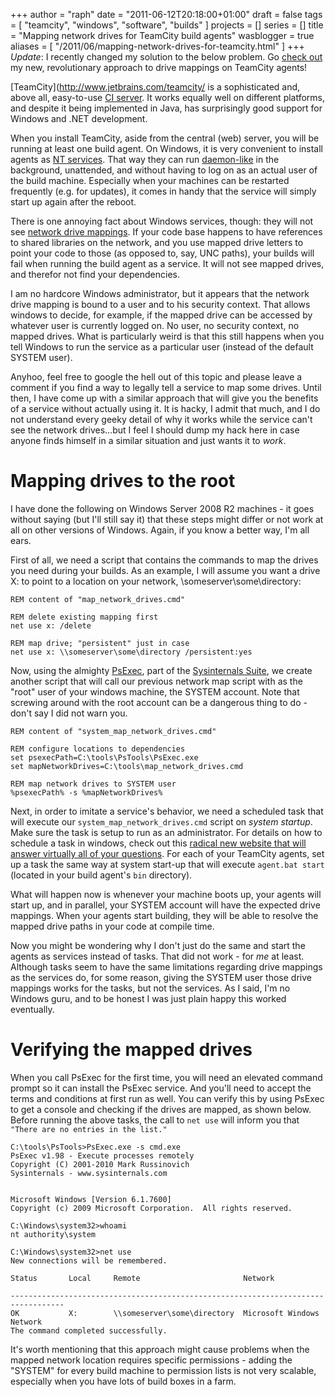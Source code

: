+++
author = "raph"
date = "2011-06-12T20:18:00+01:00"
draft = false
tags = [ "teamcity", "windows", "software", "builds" ]
projects = []
series = []
title = "Mapping network drives for TeamCity build agents"
wasblogger = true
aliases = [ "/2011/06/mapping-network-drives-for-teamcity.html" ]
+++
*Update*: I recently changed my solution to the below problem. Go [check out](/2011/12/revisited-mapping-network-drives-for.html) my new, revolutionary approach to drive mappings on TeamCity agents!

[TeamCity](http://www.jetbrains.com/teamcity/ is a sophisticated and, above all, easy-to-use [CI server](http://en.wikipedia.org/wiki/Continuous_integration). It works equally well on different platforms, and despite it being implemented in Java, has surprisingly good support for Windows and .NET development.

When you install TeamCity, aside from the central (web) server, you will be running at least one build agent. On Windows, it is very convenient to install agents as [NT services](http://en.wikipedia.org/wiki/Windows_service). That way they can run [daemon-like](http://en.wikipedia.org/wiki/Daemon_%28computer_software%29) in the background, unattended, and without having to log on as an actual user of the build machine. Especially when your machines can be restarted frequently (e.g. for updates), it comes in handy that the service will simply start up again after the reboot.

There is one annoying fact about Windows services, though: they will not see [network drive mappings](http://en.wikipedia.org/wiki/Network_share). If your code base happens to have references to shared libraries on the network, and you use mapped drive letters to point your code to those (as opposed to, say, UNC paths), your builds will fail when running the build agent as a service. It will not see mapped drives, and therefor not find your dependencies.

I am no hardcore Windows administrator, but it appears that the network drive mapping is bound to a user and to his security context. That allows windows to decide, for example, if the mapped drive can be accessed by whatever user is currently logged on. No user, no security context, no mapped drives. What is particularly weird is that this still happens when you tell Windows to run the service as a particular user (instead of the default SYSTEM user).

Anyhoo, feel free to google the hell out of this topic and please leave a comment if you find a way to legally tell a service to map some drives. Until then, I have come up with a similar approach that will give you the benefits of a service without actually using it. It is hacky, I admit that much, and I do not understand every geeky detail of why it works while the service can't see the network drives...but I feel I should dump my hack here in case anyone finds himself in a similar situation and just wants it to *work*.

# Mapping drives to the root
I have done the following on Windows Server 2008 R2 machines - it goes without saying (but I'll still say it) that these steps might differ or not work at all on other versions of Windows. Again, if you know a better way, I'm all ears.

First of all, we need a script that contains the commands to map the drives you need during your builds. As an example, I will assume you want a drive X: to point to a location on your network, \\someserver\some\directory:

    REM content of "map_network_drives.cmd"
    
    REM delete existing mapping first
    net use x: /delete
    
    REM map drive; "persistent" just in case
    net use x: \\someserver\some\directory /persistent:yes

Now, using the almighty [PsExec](http://technet.microsoft.com/en-us/sysinternals/bb897553), part of the [Sysinternals Suite](http://technet.microsoft.com/en-us/sysinternals/bb842062), we create another script that will call our previous network map script with as the "root" user of your windows machine, the SYSTEM account. Note that screwing around with the root account can be a dangerous thing to do - don't say I did not warn you.

    REM content of "system_map_network_drives.cmd"
    
    REM configure locations to dependencies 
    set psexecPath=C:\tools\PsTools\PsExec.exe
    set mapNetworkDrives=C:\tools\map_network_drives.cmd 
    
    REM map network drives to SYSTEM user 
    %psexecPath% -s %mapNetworkDrives%

Next, in order to imitate a service's behavior, we need a scheduled task that will execute our `system_map_network_drives.cmd` script on *system startup*. Make sure the task is setup to run as an administrator. For details on how to schedule a task in windows, check out this [radical new website that will answer virtually all of your questions](http://en.lmgtfy.com/?q=scheduled+task+windows). For each of your TeamCity agents, set up a task the same way at system start-up that will execute `agent.bat start` (located in your build agent's `bin` directory).

What will happen now is whenever your machine boots up, your agents will start up, and in parallel, your SYSTEM account will have the expected drive mappings. When your agents start building, they will be able to resolve the mapped drive paths in your code at compile time.

Now you might be wondering why I don't just do the same and start the agents as services instead of tasks. That did not work - for *me* at least. Although tasks seem to have the same limitations regarding drive mappings as the services do, for some reason, giving the SYSTEM user those drive mappings works for the tasks, but not the services. As I said, I'm no Windows guru, and to be honest I was just plain happy this worked eventually.

# Verifying the mapped drives
When you call PsExec for the first time, you will need an elevated command prompt so it can install the PsExec service. And you'll need to accept the terms and conditions at first run as well. You can verify this by using PsExec to get a console and checking if the drives are mapped, as shown below. Before running the above tasks, the call to `net use` will inform you that `"There are no entries in the list."`

    C:\tools\PsTools>PsExec.exe -s cmd.exe
    PsExec v1.98 - Execute processes remotely
    Copyright (C) 2001-2010 Mark Russinovich
    Sysinternals - www.sysinternals.com
    
    
    Microsoft Windows [Version 6.1.7600]
    Copyright (c) 2009 Microsoft Corporation.  All rights reserved.
    
    C:\Windows\system32>whoami
    nt authority\system
    
    C:\Windows\system32>net use
    New connections will be remembered.

    Status       Local     Remote                       Network
    
    ----------------------------------------------------------------------------------
    OK           X:        \\someserver\some\directory  Microsoft Windows Network
    The command completed successfully.

It's worth mentioning that this approach might cause problems when the mapped network location requires specific permissions - adding the "SYSTEM" for every build machine to permission lists is not very scalable, especially when you have lots of build boxes in a farm.
